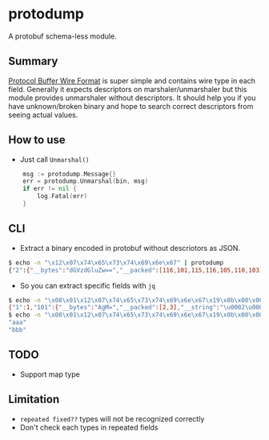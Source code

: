 # protodump

A protobuf schema-less module.

## Summary

[Protocol Buffer Wire Format](https://developers.google.com/protocol-buffers/docs/encoding) is super simple and contains wire type in each field. Generally it expects descriptors on marshaler/unmarshaler but this module provides unmarshaler without descriptors. It should help you if you have unknown/broken binary and hope to search correct descriptors from seeing actual values.

## How to use

- Just call `Unmarshal()`

```go
	msg := protodump.Message{}
	err = protodump.Unmarshal(bin, msg)
	if err != nil {
		log.Fatal(err)
	}
```

## CLI

- Extract a binary encoded in protobuf without descriotors as JSON.

```sh
$ echo -n "\x12\x07\x74\x65\x73\x74\x69\x6e\x67" | protodump
{"2":{"__bytes":"dGVzdGluZw==","__packed":[116,101,115,116,105,110,103],"__string":"testing"}}
```

- So you can extract specific fields with `jq`

```sh
$ echo -n "\x08\x01\x12\x07\x74\x65\x73\x74\x69\x6e\x67\x19\x0b\x00\x00\x00\x00\x00\x00\x00\x25\x6f\x00\x00\x00\x28\x01\x32\x02\x08\x01\xaa\x06\x02\x02\x03\xb2\x06\x03\x61\x61\x61\xb2\x06\x03\x62\x62\x62\xca\x06\x02\x00\x01\xd2\x06\x02\x08\x02\xd2\x06\x02\x08\x03" | protodump
{"1":1,"101":{"__bytes":"AgM=","__packed":[2,3],"__string":"\u0002\u0003"},"102":[{"__bytes":"YWFh","__packed":[97,97,97],"__string":"aaa"},{"__bytes":"YmJi","__packed":[98,98,98],"__string":"bbb"}],"105":{"__bytes":"AAE=","__packed":[0,1],"__string":"\u0000\u0001"},"106":[{"__bytes":"CAI=","__message":{"1":2},"__packed":[8,2],"__string":"\u0008\u0002"},{"__bytes":"CAM=","__message":{"1":3},"__packed":[8,3],"__string":"\u0008\u0003"}],"2":{"__bytes":"dGVzdGluZw==","__packed":[116,101,115,116,105,110,103],"__string":"testing"},"3":11,"4":111,"5":1,"6":{"__bytes":"CAE=","__message":{"1":1},"__packed":[8,1],"__string":"\u0008\u0001"}}
$ echo -n "\x08\x01\x12\x07\x74\x65\x73\x74\x69\x6e\x67\x19\x0b\x00\x00\x00\x00\x00\x00\x00\x25\x6f\x00\x00\x00\x28\x01\x32\x02\x08\x01\xaa\x06\x02\x02\x03\xb2\x06\x03\x61\x61\x61\xb2\x06\x03\x62\x62\x62\xca\x06\x02\x00\x01\xd2\x06\x02\x08\x02\xd2\x06\x02\x08\x03" | protodump | jq '."102"[].__string'
"aaa"
"bbb"
```

## TODO

- Support map type

## Limitation

- `repeated fixed??` types will not be recognized correctly
- Don't check each types in repeated fields
